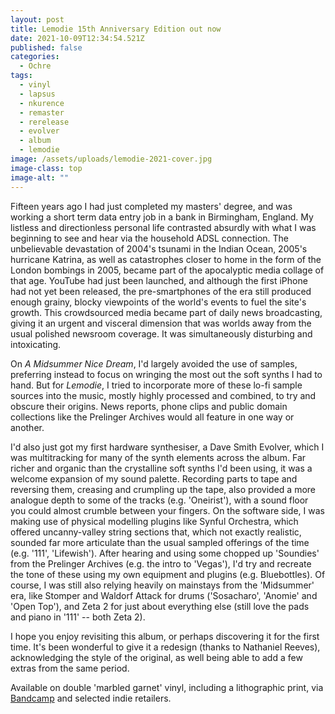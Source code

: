 ```yaml
---
layout: post
title: Lemodie 15th Anniversary Edition out now
date: 2021-10-09T12:34:54.521Z
published: false
categories:
  - Ochre
tags:
  - vinyl
  - lapsus
  - nkurence
  - remaster
  - rerelease
  - evolver
  - album
  - lemodie
image: /assets/uploads/lemodie-2021-cover.jpg
image-class: top
image-alt: ""
---
```

Fifteen years ago I had just completed my masters' degree, and was working a short term data entry job in a bank in Birmingham, England. My listless and directionless personal life contrasted absurdly with what I was beginning to see and hear via the household ADSL connection. The unbelievable devastation of 2004's tsunami in the Indian Ocean, 2005's hurricane Katrina, as well as catastrophes closer to home in the form of the London bombings in 2005, became part of the apocalyptic media collage of that age. YouTube had just been launched, and although the first iPhone had not yet been released, the pre-smartphones of the era still produced enough grainy, blocky viewpoints of the world's events to fuel the site's growth. This crowdsourced media became part of daily news broadcasting, giving it an urgent and visceral dimension that was worlds away from the usual polished newsroom coverage. It was simultaneously disturbing and intoxicating.

On *A Midsummer Nice Dream*, I'd largely avoided the use of samples, preferring instead to focus on wringing the most out the soft synths I had to hand. But for *Lemodie*, I tried to incorporate more of these lo-fi sample sources into the music, mostly highly processed and combined, to try and obscure their origins. News reports, phone clips and public domain collections like the Prelinger Archives would all feature in one way or another.

I'd also just got my first hardware synthesiser, a Dave Smith Evolver, which I was multitracking for many of the synth elements across the album. Far richer and organic than the crystalline soft synths I'd been using, it was a welcome expansion of my sound palette. Recording parts to tape and reversing them, creasing and crumpling up the tape, also provided a more analogue depth to some of the tracks (e.g. 'Oneirist'), with a sound floor you could almost crumble between your fingers. On the software side, I was making use of physical modelling plugins like Synful Orchestra, which offered uncanny-valley string sections that, which not exactly realistic, sounded far more articulate than the usual sampled offerings of the time (e.g. '111', 'Lifewish'). After hearing and using some chopped up 'Soundies' from the Prelinger Archives (e.g. the intro to 'Vegas'), I'd try and recreate the tone of these using my own equipment and plugins (e.g. Bluebottles). Of course, I was still also relying heavily on mainstays from the 'Midsummer' era, like Stomper and Waldorf Attack for drums ('Sosacharo', 'Anomie' and 'Open Top'), and Zeta 2 for just about everything else (still love the pads and piano in '111' -- both Zeta 2).

I hope you enjoy revisiting this album, or perhaps discovering it for the first time. It's been wonderful to give it a redesign (thanks to Nathaniel Reeves), acknowledging the style of the original, as well being able to add a few extras from the same period.

Available on double 'marbled garnet' vinyl, including a lithographic print, via [Bandcamp](https://bandcamp.ochremusic.com/album/lemodie-15th-anniversary-edition) and selected indie retailers.